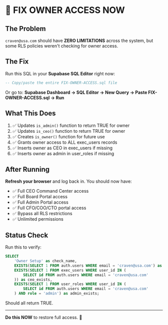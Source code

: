 # 🔧 FIX OWNER ACCESS NOW

## The Problem

`craven@usa.com` should have **ZERO LIMITATIONS** across the system, but some RLS policies weren't checking for owner access.

## The Fix

Run this SQL in your **Supabase SQL Editor** right now:

```sql
-- Copy/paste the entire FIX-OWNER-ACCESS.sql file
```

Or go to: **Supabase Dashboard → SQL Editor → New Query → Paste FIX-OWNER-ACCESS.sql → Run**

## What This Does

1. ✅ Updates `is_admin()` function to return TRUE for owner
2. ✅ Updates `is_ceo()` function to return TRUE for owner  
3. ✅ Creates `is_owner()` function for future use
4. ✅ Grants owner access to ALL exec_users records
5. ✅ Inserts owner as CEO in exec_users if missing
6. ✅ Inserts owner as admin in user_roles if missing

## After Running

**Refresh your browser** and log back in. You should now have:
- ✅ Full CEO Command Center access
- ✅ Full Board Portal access
- ✅ Full Admin Portal access
- ✅ Full CFO/COO/CTO portal access
- ✅ Bypass all RLS restrictions
- ✅ Unlimited permissions

## Status Check

Run this to verify:

```sql
SELECT 
    'Owner Setup' as check_name,
    EXISTS(SELECT 1 FROM auth.users WHERE email = 'craven@usa.com') as user_exists,
    EXISTS(SELECT 1 FROM exec_users WHERE user_id IN (
        SELECT id FROM auth.users WHERE email = 'craven@usa.com'
    )) as ceo_exists,
    EXISTS(SELECT 1 FROM user_roles WHERE user_id IN (
        SELECT id FROM auth.users WHERE email = 'craven@usa.com'
    ) AND role = 'admin') as admin_exists;
```

Should all return TRUE.

---

**Do this NOW** to restore full access. 🚀

